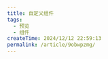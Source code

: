 ```yaml
---
title: 自定义组件
tags:
  - 预览
  - 组件
createTime: 2024/12/12 22:59:13
permalink: /article/9obwpzmg/
---
```


<CustomComponent />
